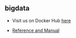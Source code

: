 ## bigdata

- Visit us on Docker Hub [here](https://hub.docker.com/r/nutthaphon/hadoop)

- [Reference and Manual](https://github.com/nutthaphon/bigdata/wiki)

